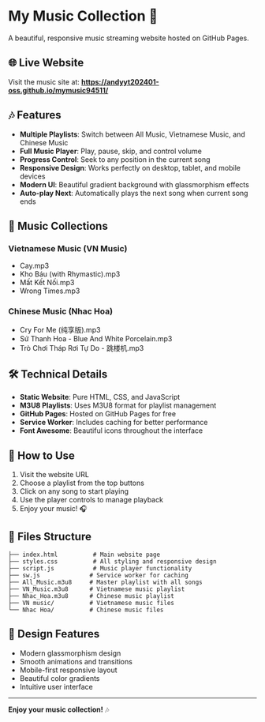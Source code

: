 # My Music Collection 🎵

A beautiful, responsive music streaming website hosted on GitHub Pages.

## 🌐 Live Website

Visit the music site at: **https://andyyt202401-oss.github.io/mymusic94511/**

## 🎶 Features

- **Multiple Playlists**: Switch between All Music, Vietnamese Music, and Chinese Music
- **Full Music Player**: Play, pause, skip, and control volume
- **Progress Control**: Seek to any position in the current song
- **Responsive Design**: Works perfectly on desktop, tablet, and mobile devices
- **Modern UI**: Beautiful gradient background with glassmorphism effects
- **Auto-play Next**: Automatically plays the next song when current song ends

## 🎵 Music Collections

### Vietnamese Music (VN Music)
- Cay.mp3
- Kho Báu (with Rhymastic).mp3
- Mất Kết Nối.mp3
- Wrong Times.mp3

### Chinese Music (Nhac Hoa)
- Cry For Me (纯享版).mp3
- Sứ Thanh Hoa - Blue And White Porcelain.mp3
- Trò Chơi Tháp Rơi Tự Do - 跳楼机.mp3

## 🛠️ Technical Details

- **Static Website**: Pure HTML, CSS, and JavaScript
- **M3U8 Playlists**: Uses M3U8 format for playlist management
- **GitHub Pages**: Hosted on GitHub Pages for free
- **Service Worker**: Includes caching for better performance
- **Font Awesome**: Beautiful icons throughout the interface

## 📱 How to Use

1. Visit the website URL
2. Choose a playlist from the top buttons
3. Click on any song to start playing
4. Use the player controls to manage playback
5. Enjoy your music! 🎧

## 🔧 Files Structure

```
├── index.html          # Main website page
├── styles.css          # All styling and responsive design
├── script.js           # Music player functionality
├── sw.js              # Service worker for caching
├── All_Music.m3u8     # Master playlist with all songs
├── VN_Music.m3u8      # Vietnamese music playlist
├── Nhac_Hoa.m3u8      # Chinese music playlist
├── VN music/          # Vietnamese music files
└── Nhac Hoa/          # Chinese music files
```

## 🎨 Design Features

- Modern glassmorphism design
- Smooth animations and transitions
- Mobile-first responsive layout
- Beautiful color gradients
- Intuitive user interface

---

**Enjoy your music collection!** 🎶
